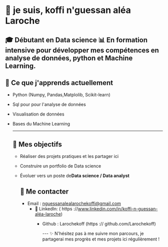 # 👋 je suis, koffi n'guessan aléa Laroche 

🎓 Débutant en **Data science**
📊 En formation intensive pour développer mes compétences en analyse de données, python et Machine Learning.
---

## 🌱 Ce que j'apprends actuellement 
- Python (Numpy, Pandas,Matplolib, Scikit-learn)
- Sql pour pour l'analyse de données
- Visualisation de données
- Bases du Machine Learning

  ---
  ## 🚀 Mes objectifs
  - Réaliser des projets pratiques et les partager ici
  - Construire un portfolio de Data science
  - Évoluer vers un poste de**Data science / Data analyst**

    ## 📠 Me contacter
    - Email :
      nguessanalealarochekoffi@gmail.com
      - 💼 LinkedIn:
        ( https ://www.linkedin.com/in/koffi-n-guessan-aléa-laroche)
        - Github :
          Larochekoff (https :// github.com/Larochekoff)

          --- ✨ N'hésitez pas à me suivre mon parcours, je partagerai mes progrès et mes projets ici régulièrement !
